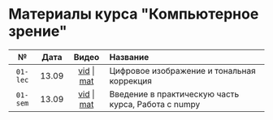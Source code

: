 # Материалы курса "Компьютерное зрение"

| № | Дата | Видео | Название |
|:-:|:-:|:-:|:--|
| `01-lec` | 13.09 | [vid](https://youtu.be/VHdVhQPmDGk) \| [mat](https://code.mipt.ru/courses-public/cv/public/-/tree/fall-2023/01-lec-intro/) | Цифровое изображение и тональная коррекция |
| `01-sem` | 13.09 | [vid](https://youtu.be/KnSiDln-3UA) \| [mat](https://code.mipt.ru/courses-public/cv/public/-/tree/fall-2023/01-sem-intro/) | Введение в практическую часть курса, Работа с numpy |
